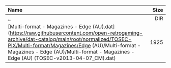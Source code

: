 |Name|Size|
|:---|---:|
|[..](../index.html)|DIR|
|[Multi-format - Magazines - Edge (AU).dat](https://raw.githubusercontent.com/open-retrogaming-archive/dat-catalog/main/root/normalized/TOSEC-PIX/Multi-format/Magazines/Edge (AU)/Multi-format - Magazines - Edge (AU)/Multi-format - Magazines - Edge (AU) (TOSEC-v2013-04-07_CM).dat)|1925|
